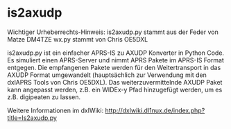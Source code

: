 # is2axudp

Wichtiger Urheberrechts-Hinweis:
is2axudp.py stammt aus der Feder von Matze DM4TZE
wx.py stammt von Chris OE5DXL

is2axudp.py ist ein einfacher APRS-IS zu AXUDP Konverter in Python Code. Es 
simuliert einen APRS-Server und nimmt APRS Pakete im APRS-IS Format entgegen. 
Die empfangenen Pakete werden für den Weitertransport in das AXUDP Format 
umgewandelt (hauptsächlich zur Verwendung mit den dxlAPRS Tools von Chris 
OE5DXL). Das weiterzuvermittelnde AXUDP Paket kann angepasst werden, z.B. ein 
WIDEx-y Pfad hinzugefügt werden, um es z.B. digipeaten zu lassen.

Weitere Informationen im dxlWiki:
http://dxlwiki.dl1nux.de/index.php?title=Is2axudp.py